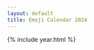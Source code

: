```yaml
---
layout: default
title: Emoji Calendar 2024
---
```

<div class="calendar">
  {% include year.html %}
</div>